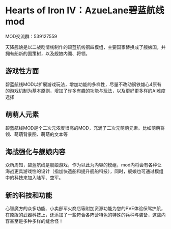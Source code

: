 # Hearts of Iron IV：AzueLane碧蓝航线mod

MOD交流群：539127559

天降舰娘是以二战剧情线制作的碧蓝航线钢四模组，主要国家替换成了舰娘国，并拥有船新的国策树，以及舰娘内阁、将领。

## 游戏性方面

碧蓝航线MOD以扩展游戏玩法，增加功能的多样性，尽量不改动钢铁雄心4原有的游戏机制为基本原则，增加了许多有趣的功能与玩法，以及更好更多样的AI难度选择

## 萌萌人元素

碧蓝航线MOD是个二次元浓度很高的MOD，充满了二次元萌萌元素。比如萌萌将领、萌萌背景图、萌萌的文本等

## 海战强化与舰娘内容

众所周知，碧蓝航线是舰娘游戏，作为以此为内容的模组，mod内将会有各种让海战更具游戏性的设计（指加快造船和提升舰船科技），同时，舰娘也可通过模组中的科技来加入陆军、空军。

## 新的科技和功能

心智魔方的众多功能、小卖部军火商店等附加资源功能为您的PVE体验保驾护航，在原版的武器科技上，还添加了一些符合各阵营特色的特殊的兵种与装备，这些内容甚至是多种多样的缝合怪！

